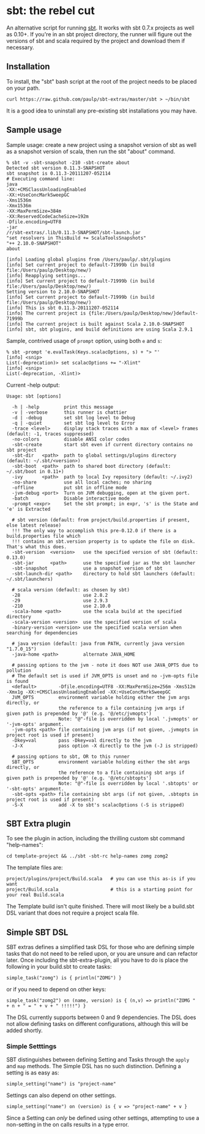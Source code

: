 sbt: the rebel cut
==================

An alternative script for running [sbt](https://github.com/harrah/xsbt).
It works with sbt 0.7.x projects as well as 0.10+. If you're in an sbt
project directory, the runner will figure out the versions of sbt and
scala required by the project and download them if necessary.

## Installation

To install, the "sbt" bash script at the root of the project needs to be placed on your path.

    curl https://raw.github.com/paulp/sbt-extras/master/sbt > ~/bin/sbt

It is a good idea to uninstall any pre-existing sbt installations you may have.

## Sample usage

Sample usage: create a new project using a snapshot version of sbt as
well as a snapshot version of scala, then run the sbt "about" command.

    % sbt -v -sbt-snapshot -210 -sbt-create about
    Detected sbt version 0.11.3-SNAPSHOT
    sbt snapshot is 0.11.3-20111207-052114
    # Executing command line:
    java
    -XX:+CMSClassUnloadingEnabled
    -XX:+UseConcMarkSweepGC
    -Xms1536m
    -Xmx1536m
    -XX:MaxPermSize=384m
    -XX:ReservedCodeCacheSize=192m
    -Dfile.encoding=UTF8
    -jar
    /r/sbt-extras/.lib/0.11.3-SNAPSHOT/sbt-launch.jar
    "set resolvers in ThisBuild += ScalaToolsSnapshots"
    "++ 2.10.0-SNAPSHOT"
    about

    [info] Loading global plugins from /Users/paulp/.sbt/plugins
    [info] Set current project to default-71999b (in build file:/Users/paulp/Desktop/new/)
    [info] Reapplying settings...
    [info] Set current project to default-71999b (in build file:/Users/paulp/Desktop/new/)
    Setting version to 2.10.0-SNAPSHOT
    [info] Set current project to default-71999b (in build file:/Users/paulp/Desktop/new/)
    [info] This is sbt 0.11.3-20111207-052114
    [info] The current project is {file:/Users/paulp/Desktop/new/}default-71999b
    [info] The current project is built against Scala 2.10.0-SNAPSHOT
    [info] sbt, sbt plugins, and build definitions are using Scala 2.9.1

Sample, contrived usage of `prompt` option, using both `e` and `s`:

    % sbt -prompt 'e.evalTask(Keys.scalacOptions, s) + "> "'
    [info] <snip>
    List(-deprecation)> set scalacOptions += "-Xlint"
    [info] <snip>
    List(-deprecation, -Xlint)>

Current -help output:

    Usage: sbt [options]

      -h | -help         print this message
      -v | -verbose      this runner is chattier
      -d | -debug        set sbt log level to Debug
      -q | -quiet        set sbt log level to Error
      -trace <level>     display stack traces with a max of <level> frames (default: -1, traces suppressed)
      -no-colors         disable ANSI color codes
      -sbt-create        start sbt even if current directory contains no sbt project
      -sbt-dir   <path>  path to global settings/plugins directory (default: ~/.sbt/<version>)
      -sbt-boot  <path>  path to shared boot directory (default: ~/.sbt/boot in 0.11+)
      -ivy       <path>  path to local Ivy repository (default: ~/.ivy2)
      -no-share          use all local caches; no sharing
      -offline           put sbt in offline mode
      -jvm-debug <port>  Turn on JVM debugging, open at the given port.
      -batch             Disable interactive mode
      -prompt <expr>     Set the sbt prompt; in expr, 's' is the State and 'e' is Extracted

      # sbt version (default: from project/build.properties if present, else latest release)
      !!! The only way to accomplish this pre-0.12.0 if there is a build.properties file which
      !!! contains an sbt.version property is to update the file on disk.  That's what this does.
      -sbt-version  <version>   use the specified version of sbt (default: 0.13.0)
      -sbt-jar      <path>      use the specified jar as the sbt launcher
      -sbt-snapshot             use a snapshot version of sbt
      -sbt-launch-dir <path>    directory to hold sbt launchers (default: ~/.sbt/launchers)

      # scala version (default: as chosen by sbt)
      -28                       use 2.8.2
      -29                       use 2.9.3
      -210                      use 2.10.0
      -scala-home <path>        use the scala build at the specified directory
      -scala-version <version>  use the specified version of scala
      -binary-version <version> use the specified scala version when searching for dependencies

      # java version (default: java from PATH, currently java version "1.7.0_15")
      -java-home <path>         alternate JAVA_HOME

      # passing options to the jvm - note it does NOT use JAVA_OPTS due to pollution
      # The default set is used if JVM_OPTS is unset and no -jvm-opts file is found
      <default>        -Dfile.encoding=UTF8 -XX:MaxPermSize=256m -Xms512m -Xmx1g -XX:+CMSClassUnloadingEnabled -XX:+UseConcMarkSweepGC
      JVM_OPTS         environment variable holding either the jvm args directly, or
                       the reference to a file containing jvm args if given path is prepended by '@' (e.g. '@/etc/jvmopts')
                       Note: "@"-file is overridden by local '.jvmopts' or '-jvm-opts' argument.
      -jvm-opts <path> file containing jvm args (if not given, .jvmopts in project root is used if present)
      -Dkey=val        pass -Dkey=val directly to the jvm
      -J-X             pass option -X directly to the jvm (-J is stripped)

      # passing options to sbt, OR to this runner
      SBT_OPTS         environment variable holding either the sbt args directly, or
                       the reference to a file containing sbt args if given path is prepended by '@' (e.g. '@/etc/sbtopts')
                       Note: "@"-file is overridden by local '.sbtopts' or '-sbt-opts' argument.
      -sbt-opts <path> file containing sbt args (if not given, .sbtopts in project root is used if present)
      -S-X             add -X to sbt's scalacOptions (-S is stripped)

## SBT Extra plugin

To see the plugin in action, including the thrilling custom sbt command "help-names":

    cd template-project && ../sbt -sbt-rc help-names zomg zomg2

The template files are:

    project/plugins/project/Build.scala   # you can use this as-is if you want
    project/Build.scala                   # this is a starting point for your real Build.scala

The Template build isn't quite finished.  There will most likely be a build.sbt DSL variant that does not require a project scala file.

## Simple SBT DSL

SBT extras defines a simplified task DSL for those who are defining simple tasks that do not need to be relied upon, or you are unsure and can refactor later.   Once including the sbt-extra-plugin, all you have to do is place the following in your build.sbt to create tasks:

    simple_task("zomg") is { println("ZOMG") }

or if you need to depend on other keys:

    simple_task("zomg2") on (name, version) is { (n,v) => println("ZOMG " + n + " = " + v + " !!!!!") }

The DSL currently supports between 0 and 9 dependencies.  The DSL does not allow defining tasks on different configurations, although this will be added shortly.

### Simple Setttings

SBT distinguishes between defining Setting and Tasks through the `apply` and `map` methods.   The Simple DSL has no such distinction.   Defining a setting is as easy as:

    simple_setting("name") is "project-name"

Settings can also depend on other settings.

    simple_setting("name") on (version) is { v => "project-name" + v }

Since a Setting can *only* be defined using other settings, attempting to use a non-setting in the on calls results in a type error.

